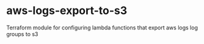 # aws-logs-export-to-s3
Terraform module for configuring lambda functions that export aws logs log groups to s3
